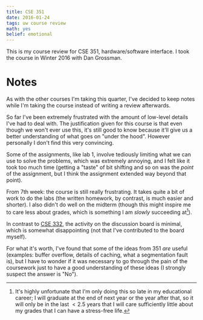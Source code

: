 ```yaml
---
title: CSE 351
date: 2016-01-24
tags: uw course review
math: yes
belief: emotional
---
```


This is my course review for CSE 351, hardware/software interface.
I took the course in Winter 2016 with Dan Grossman.

# Notes

As with the other courses I'm taking this quarter, I've decided to keep notes while I'm taking the course instead of writing a review afterwards.

So far I've been extremely frustrated with the amount of low-level details I've had to deal with. The justification given for this course is that even though we won't ever use this, it's still good to know because it'll give us a better understanding of what goes on "under the hood". However personally I don't find this very convincing.

Some of the assignments, like lab 1, involve tediously limiting what we can use to solve the problems, which was extremely annoying, and I felt like it took too much time (getting a "taste" of bit shifting and so on was the *point* of the assignment, but I think the assignment extended way beyond that point).

From 7th week: the course is still really frustrating. It takes quite a
bit of work to do the labs (the written homework, by contrast, is much
easier and shorter). I also didn't do well on the midterm (though this
might inspire me to care less about grades, which is something I am
*slowly* succeeding at[^grades]).

In contrast to [CSE 332](), the activity on the discussion board is
minimal, which is somewhat disappointing (not that I've contributed to
the board myself).

For what it's worth, I've found that some of the ideas from 351 *are* useful (examples: buffer overflow, details of caching, what a segmentation fault is), but I have to wonder if it was necessary to go through the pain of the coursework just to have a good understanding of these ideas (I strongly suspect the answer is "No").

[^grades]: It's highly unfortunate that I'm only doing this so late in
my educational career; I will graduate at the end of next year or the
year after that, so it will only be in the last $<2.5$ years that I will
care sufficiently little about my grades that I can have a stress-free
life.
